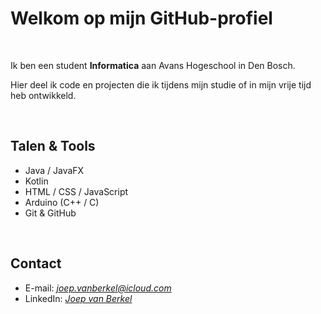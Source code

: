 
# Welkom op mijn GitHub-profiel

<br>

Ik ben een student **Informatica** aan Avans Hogeschool in Den Bosch.

Hier deel ik code en projecten die ik tijdens mijn studie of in mijn vrije tijd heb ontwikkeld.

<br>

## Talen & Tools

- Java / JavaFX
- Kotlin  
- HTML / CSS / JavaScript  
- Arduino (C++ / C)  
- Git & GitHub  

<br>

## Contact

- E-mail: *joep.vanberkel@icloud.com*  
- LinkedIn: *[Joep van Berkel](https://nl.linkedin.com/in/joep-van-berkel-b4634b210?trk=people-guest_people_search-card)*  




